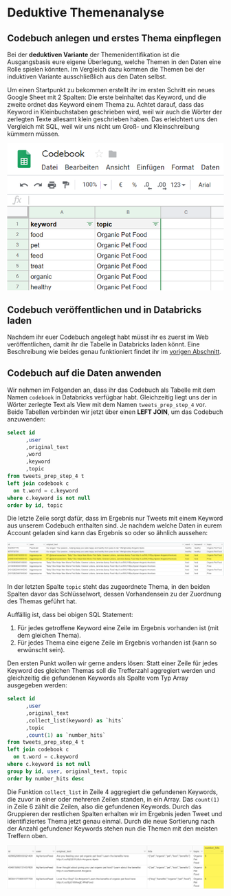 # Deduktive Themenanalyse

## Codebuch anlegen und erstes Thema einpflegen

Bei der **deduktiven Variante** der Themenidentifikation ist die Ausgangsbasis eure eigene Überlegung, welche Themen in den Daten eine Rolle spielen könnten. Im Vergleich dazu kommen die Themen bei der induktiven Variante ausschließlich aus den Daten selbst.

Um einen Startpunkt zu bekommen erstellt ihr im ersten Schritt ein neues Google Sheet mit 2 Spalten: Die erste beinhaltet das Keyword, und die zweite ordnet das Keyword einem Thema zu. Achtet darauf, dass das Keyword in Kleinbuchstaben geschrieben wird, weil wir auch die Wörter der zerlegten Texte allesamt klein geschrieben haben. Das erleichtert uns den Vergleich mit SQL, weil wir uns nicht um Groß- und Kleinschreibung kümmern müssen.

![So k&#xF6;nnte eine Codebuch in Google Sheets initial aussehen.](../../../../.gitbook/assets/image%20%284%29.png)

## Codebuch veröffentlichen und in Databricks laden

Nachdem ihr euer Codebuch angelegt habt müsst ihr es zuerst im Web veröffentlichen, damit ihr die Tabelle in Databricks laden könnt. Eine Beschreibung wie beides genau funktioniert findet ihr im [vorigen Abschnitt](1-arbeiten-mit-mappingstabellen.md#tabellen-ueber-google-sheets-pflegen-und-laden).

## Codebuch auf die Daten anwenden

Wir nehmen im Folgenden an, dass ihr das Codebuch als Tabelle mit dem Namen `codebook` in Databricks verfügbar habt. Gleichzeitig liegt uns der in Wörter zerlegte Text als View mit dem Namen `tweets_prep_step_4` vor. Beide Tabellen verbinden wir jetzt über einen **LEFT JOIN**, um das Codebuch anzuwenden:

```sql
select id
      ,user
      ,original_text
      ,word
      ,keyword    
      ,topic
from tweets_prep_step_4 t
left join codebook c
  on t.word = c.keyword
where c.keyword is not null
order by id, topic
```

Die letzte Zeile sorgt dafür, dass im Ergebnis nur Tweets mit einem Keyword aus unserem Codebuch enthalten sind. Je nachdem welche Daten in eurem Account geladen sind kann das Ergebnis so oder so ähnlich aussehen:

![](../../../../.gitbook/assets/image%20%2839%29.png)

In der letzten Spalte `topic` steht das zugeordnete Thema, in den beiden Spalten davor das Schlüsselwort, dessen Vorhandensein zu der Zuordnung des Themas geführt hat.

Auffällig ist, dass bei obigen SQL Statement:

1. Für jedes getroffene Keyword eine Zeile im Ergebnis vorhanden ist \(mit dem gleichen Thema\).
2. Für jedes Thema eine eigene Zeile im Ergebnis vorhanden ist \(kann so erwünscht sein\).

Den ersten Punkt wollen wir gerne anders lösen: Statt einer Zeile für jedes Keyword des gleichen Themas soll die Trefferzahl aggregiert werden und gleichzeitig die gefundenen Keywords als Spalte vom Typ Array ausgegeben werden:

```sql
select id
      ,user
      ,original_text
      ,collect_list(keyword) as `hits`
      ,topic
      ,count(1) as `number_hits`
from tweets_prep_step_4 t
left join codebook c
  on t.word = c.keyword
where c.keyword is not null
group by id, user, original_text, topic
order by number_hits desc
```

Die Funktion `collect_list` in Zeile 4 aggregiert die gefundenen Keywords, die zuvor in einer oder mehreren Zeilen standen, in ein Array. Das `count(1)` in Zeile 6 zählt die Zeilen, also die gefundenen Keywords. Durch das Gruppieren der restlichen Spalten erhalten wir im Ergebnis jeden Tweet und identifiziertes Thema jetzt genau einmal. Durch die neue Sortierung nach der Anzahl gefundener Keywords stehen nun die Themen mit den meisten Treffern oben.

![](../../../../.gitbook/assets/image%20%2824%29.png)

